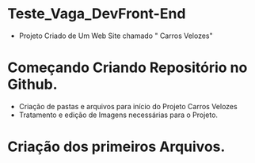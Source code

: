 # Teste_Vaga_DevFront-End
* Projeto Criado de Um Web Site chamado " Carros Velozes" 
# Começando Criando Repositório no Github.
* Criação de pastas e arquivos para início do Projeto Carros Velozes
* Tratamento e edição de Imagens necessárias para o Projeto.
# Criação dos primeiros Arquivos.